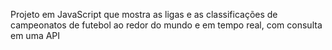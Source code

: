 Projeto em JavaScript que mostra as ligas e as classificações de campeonatos de futebol ao redor do mundo e em tempo real, com consulta em uma API

